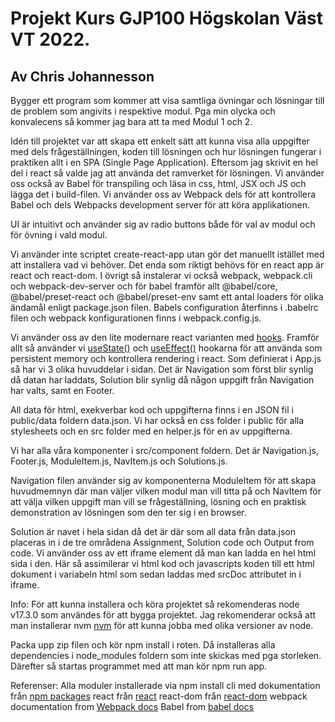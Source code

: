 # Projekt Kurs GJP100 Högskolan Väst VT 2022.

## Av Chris Johannesson

Bygger ett program som kommer att visa samtliga övningar och lösningar till de problem som angivits i respektive modul. Pga min olycka och konvalecens så kommer jag bara att ta med Modul 1 och 2.

Idén till projektet var att skapa ett enkelt sätt att kunna visa alla uppgifter med dels frågeställningen, koden till lösningen och hur lösningen fungerar i praktiken allt i en SPA (Single Page Application).
Eftersom jag skrivit en hel del i react så valde jag att använda det ramverket för lösningen.
Vi använder oss också av Babel för transpiling och läsa in css, html, JSX och JS och lägga det i build-filen.
Vi använder oss av Webpack dels för att kontrollera Babel och dels Webpacks development server för att köra applikationen.

UI är intuitivt och använder sig av radio buttons både för val av modul och för övning i vald modul.

Vi använder inte scriptet create-react-app utan gör det manuellt istället med att installera vad vi behöver. Det enda som riktigt behövs för en react app är react och react-dom. I övrigt så instalerar vi också webpack, webpack.cli och webpack-dev-server och för babel framför allt @babel/core, @babel/preset-react och @babel/preset-env samt ett antal loaders för olika ändamål enligt package.json filen. Babels configuration återfinns i .babelrc filen och webpack konfigurationen finns i webpack.config.js.

Vi använder oss av den lite modernare react varianten med [hooks](https://reactjs.org/docs/hooks-intro.html). Framför allt så använder vi [useState()](https://reactjs.org/docs/hooks-state.html) och [useEffect()](https://reactjs.org/docs/hooks-effect.html) hookarna för att använda som persistent memory och kontrollera rendering i react. Som definierat i App.js så har vi 3 olika huvuddelar i sidan. Det är Navigation som först blir synlig då datan har laddats, Solution blir synlig då någon uppgift från Navigation har valts, samt en Footer.

All data för html, exekverbar kod och uppgifterna finns i en JSON fil i public/data foldern data.json. Vi har också en css folder i public för alla stylesheets och en src folder med en helper.js för en av uppgifterna.

Vi har alla våra komponenter i src/component foldern. Det är Navigation.js, Footer.js, ModuleItem.js, NavItem.js och Solutions.js.

Navigation filen använder sig av komponenterna ModuleItem för att skapa huvudmemnyn där man väljer vilken modul man vill titta på och NavItem för att välja vilken uppgift man vill se frågeställning, lösning och en praktisk demonstration av lösningen som den ter sig i en browser.

Solution är navet i hela sidan då det är där som all data från data.json placeras in i de tre områdena Assignment, Solution code och Output from code. Vi använder oss av ett iframe element då man kan ladda en hel html sida i den. Här så assimilerar vi html kod och javascripts koden till ett html dokument i variabeln html som sedan laddas med srcDoc attributet in i iframe.

Info:
För att kunna installera och köra projektet så rekomenderas node v17.3.0 som användes för att bygga projektet. Jag rekomenderar också att man installerar nvm [nvm](https://github.com/nvm-sh/nvm) för att kunna jobba med olika versioner av node.

Packa upp zip filen och kör npm install i roten. Då installeras alla dependencies i node_modules foldern som inte skickas med pga storleken. Därefter så startas programmet med att man kör npm run app.

Referenser:
Alla moduler installerade via npm install cli med dokumentation från [npm packages](https://docs.npmjs.com/packages-and-modules)
react från [react](https://reactjs.org/)
react-dom från [react-dom](https://reactjs.org/docs/react-dom.html#gatsby-focus-wrapper)
webpack documentation from [Webpack docs](https://webpack.js.org/concepts/)
Babel from [babel docs](https://babeljs.io/docs/en/)
